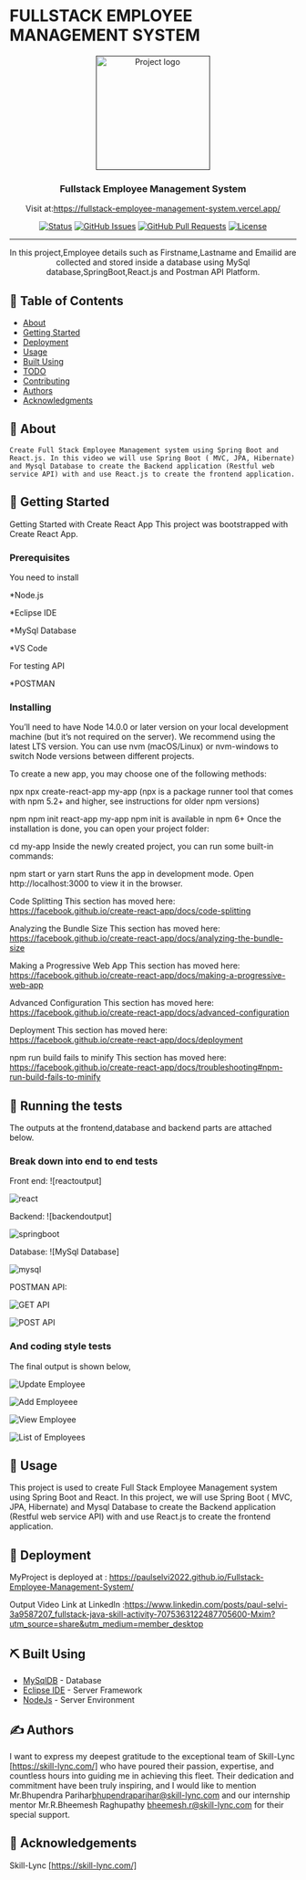 # FULLSTACK EMPLOYEE MANAGEMENT SYSTEM

<p align="center">
  <a href="" rel="noopener">
 <img width=200px height=200px src="https://th.bing.com/th/id/OIP.FE1g7NN647ehEqGm0BAO4gHaHB?pid=ImgDet&rs=1" alt="Project logo"></a>
</p>

<h3 align="center">Fullstack Employee Management System</h3>

<div align="center">
  
 Visit at:https://fullstack-employee-management-system.vercel.app/ 

  [![Status](https://img.shields.io/badge/status-active-success.svg)]() 
  [![GitHub Issues](https://img.shields.io/github/issues/kylelobo/The-Documentation-Compendium.svg)](https://github.com/kylelobo/The-Documentation-Compendium/issues)
  [![GitHub Pull Requests](https://img.shields.io/github/issues-pr/kylelobo/The-Documentation-Compendium.svg)](https://github.com/kylelobo/The-Documentation-Compendium/pulls)
  [![License](https://img.shields.io/badge/license-MIT-blue.svg)](/LICENSE)

</div>

---

<p align="center">In this project,Employee details such as Firstname,Lastname and Emailid are collected and stored inside a database using MySql database,SpringBoot,React.js and Postman API Platform.
    <br> 
</p>

## 📝 Table of Contents
- [About](#about)
- [Getting Started](#getting_started)
- [Deployment](#deployment)
- [Usage](#usage)
- [Built Using](#built_using)
- [TODO](../TODO.md)
- [Contributing](../CONTRIBUTING.md)
- [Authors](#authors)
- [Acknowledgments](#acknowledgement)

## 🧐 About <a name = "about"></a>
    Create Full Stack Employee Management system using Spring Boot and React.js. In this video we will use Spring Boot ( MVC, JPA, Hibernate) and Mysql Database to create the Backend application (Restful web service API) with and use React.js to create the frontend application.

## 🏁 Getting Started <a name = "getting_started"></a>
Getting Started with Create React App
This project was bootstrapped with Create React App.

### Prerequisites
You need to install

  *Node.js
  
  *Eclipse IDE
  
  *MySql Database
    
  *VS Code
  
  For testing API
  
  *POSTMAN  
  


### Installing

You’ll need to have Node 14.0.0 or later version on your local development machine (but it’s not required on the server). We recommend using the latest LTS version. You can use nvm (macOS/Linux) or nvm-windows to switch Node versions between different projects.

To create a new app, you may choose one of the following methods:

npx
npx create-react-app my-app
(npx is a package runner tool that comes with npm 5.2+ and higher, see instructions for older npm versions)

npm
npm init react-app my-app
npm init <initializer> is available in npm 6+
Once the installation is done, you can open your project folder:

cd my-app
Inside the newly created project, you can run some built-in commands:

npm start or yarn start
Runs the app in development mode.
Open http://localhost:3000 to view it in the browser.

Code Splitting
This section has moved here: https://facebook.github.io/create-react-app/docs/code-splitting

Analyzing the Bundle Size
This section has moved here: https://facebook.github.io/create-react-app/docs/analyzing-the-bundle-size

Making a Progressive Web App
This section has moved here: https://facebook.github.io/create-react-app/docs/making-a-progressive-web-app

Advanced Configuration
This section has moved here: https://facebook.github.io/create-react-app/docs/advanced-configuration

Deployment
This section has moved here: https://facebook.github.io/create-react-app/docs/deployment

npm run build fails to minify
This section has moved here: https://facebook.github.io/create-react-app/docs/troubleshooting#npm-run-build-fails-to-minify

## 🔧 Running the tests <a name = "tests"></a>
The outputs at the frontend,database and backend parts are attached below.

### Break down into end to end tests
Front end:
![reactoutput]

![react](https://github.com/paulselvi2022/Fullstack-Employee-Management-System/assets/120387943/130e1364-7b8f-4b2d-95c2-ea072a0d54d4)

Backend:
![backendoutput]

![springboot](https://github.com/paulselvi2022/Fullstack-Employee-Management-System/assets/120387943/d75a33f0-3213-4084-814d-319fd358d104)


Database:
![MySql Database]

![mysql](https://github.com/paulselvi2022/Fullstack-Employee-Management-System/assets/120387943/aa5688f3-2920-4352-b520-499b25d1f78e)

POSTMAN API:

![GET API](https://github.com/paulselvi2022/Fullstack-Employee-Management-System/assets/120387943/acccdaa7-dc86-4c35-9a04-fd7f1e5dd1e9)

![POST API](https://github.com/paulselvi2022/Fullstack-Employee-Management-System/assets/120387943/a378c856-7265-4319-8792-aa9c05b455ea)


### And coding style tests
The final output is shown below,

![Update Employee](https://github.com/paulselvi2022/Fullstack-Employee-Management-System/assets/120387943/5fd0fb38-12e9-4247-add8-3b571c212b50)

![Add Employeee](https://github.com/paulselvi2022/Fullstack-Employee-Management-System/assets/120387943/f07a8c72-31d7-4c3c-b221-5664663051f9)

![View Employee](https://github.com/paulselvi2022/Fullstack-Employee-Management-System/assets/120387943/e858e189-212f-40af-96e8-3895146ba749)


![List of Employees](https://github.com/paulselvi2022/Fullstack-Employee-Management-System/assets/120387943/3ae2d53f-a314-437c-85cb-dcdb87261f05)



## 🎈 Usage <a name="usage"></a>

This project is used to create Full Stack Employee Management system using Spring Boot and React. In this project, we will use Spring Boot ( MVC, JPA, Hibernate) and Mysql Database to create the Backend application (Restful web service API) with and use React.js to create the frontend application.

## 🚀 Deployment <a name = "deployment"></a>

MyProject is deployed at : https://paulselvi2022.github.io/Fullstack-Employee-Management-System/

Output Video Link at LinkedIn :https://www.linkedin.com/posts/paul-selvi-3a9587207_fullstack-java-skill-activity-7075363122487705600-Mxim?utm_source=share&utm_medium=member_desktop

## ⛏️ Built Using <a name = "built_using"></a>
- [MySqlDB](https://www.mysql.com/products/workbench/) - Database
- [Eclipse IDE](https://www.eclipse.org/ide/) - Server Framework
- [NodeJs](https://nodejs.org/en/) - Server Environment

## ✍️ Authors <a name = "authors"></a>

I want to express my deepest gratitude to the exceptional team of Skill-Lync [https://skill-lync.com/] who have poured their passion, expertise, and countless hours into guiding me in achieving this fleet.
Their dedication and commitment have been truly inspiring, and I would like to mention Mr.Bhupendra Parihar<bhupendraparihar@skill-lync.com> and our internship mentor Mr.R.Bheemesh Raghupathy <bheemesh.r@skill-lync.com> for their special support.

## 🎉 Acknowledgements <a name = "acknowledgement"></a>

Skill-Lync [https://skill-lync.com/]
